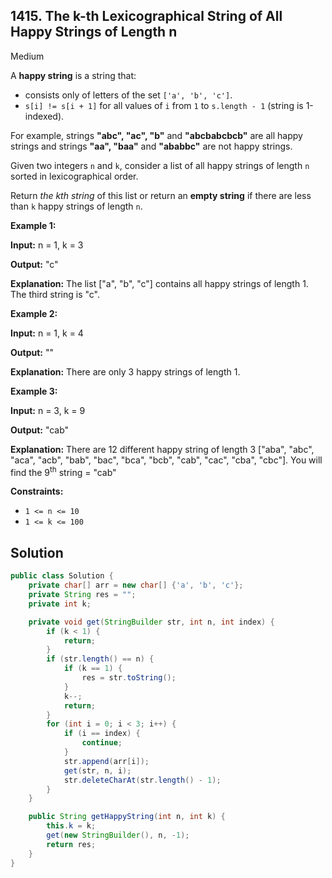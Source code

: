 ## 1415\. The k-th Lexicographical String of All Happy Strings of Length n

Medium

A **happy string** is a string that:

*   consists only of letters of the set `['a', 'b', 'c']`.
*   `s[i] != s[i + 1]` for all values of `i` from `1` to `s.length - 1` (string is 1-indexed).

For example, strings **"abc", "ac", "b"** and **"abcbabcbcb"** are all happy strings and strings **"aa", "baa"** and **"ababbc"** are not happy strings.

Given two integers `n` and `k`, consider a list of all happy strings of length `n` sorted in lexicographical order.

Return _the kth string_ of this list or return an **empty string** if there are less than `k` happy strings of length `n`.

**Example 1:**

**Input:** n = 1, k = 3

**Output:** "c"

**Explanation:** The list ["a", "b", "c"] contains all happy strings of length 1. The third string is "c".

**Example 2:**

**Input:** n = 1, k = 4

**Output:** ""

**Explanation:** There are only 3 happy strings of length 1.

**Example 3:**

**Input:** n = 3, k = 9

**Output:** "cab"

**Explanation:** There are 12 different happy string of length 3 ["aba", "abc", "aca", "acb", "bab", "bac", "bca", "bcb", "cab", "cac", "cba", "cbc"]. You will find the 9<sup>th</sup> string = "cab"

**Constraints:**

*   `1 <= n <= 10`
*   `1 <= k <= 100`

## Solution

```java
public class Solution {
    private char[] arr = new char[] {'a', 'b', 'c'};
    private String res = "";
    private int k;

    private void get(StringBuilder str, int n, int index) {
        if (k < 1) {
            return;
        }
        if (str.length() == n) {
            if (k == 1) {
                res = str.toString();
            }
            k--;
            return;
        }
        for (int i = 0; i < 3; i++) {
            if (i == index) {
                continue;
            }
            str.append(arr[i]);
            get(str, n, i);
            str.deleteCharAt(str.length() - 1);
        }
    }

    public String getHappyString(int n, int k) {
        this.k = k;
        get(new StringBuilder(), n, -1);
        return res;
    }
}
```